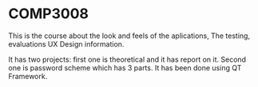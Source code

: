 # COMP3008

This is the course about the look and feels of the aplications, The testing, evaluations UX Design information.

It has two projects:
first one is theoretical and it has report on it.
Second one is password scheme which has 3 parts. It has been done using
QT Framework.
